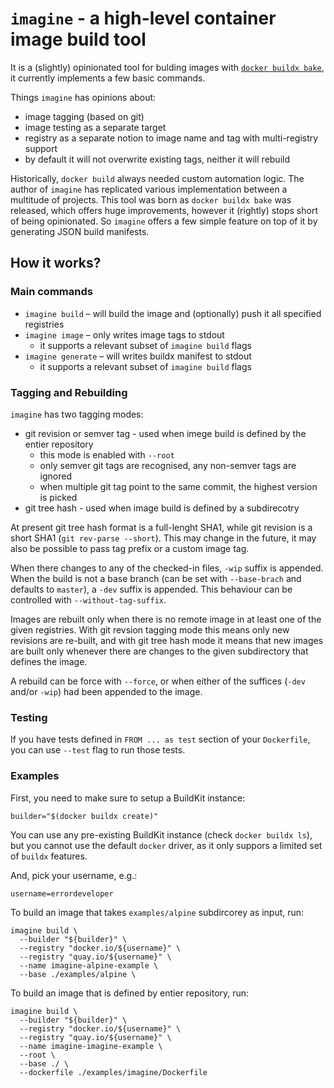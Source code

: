 # `imagine` - a high-level container image build tool

It is a (slightly) opinionated tool for bulding images with [`docker buildx bake`][bx],
it currently implements a few basic commands.

[bx]: https://docs.docker.com/engine/reference/commandline/buildx_bake/

Things `imagine` has opinions about:

- image tagging (based on git)
- image testing as a separate target
- registry as a separate notion to image name and tag with multi-registry support
- by default it will not overwrite existing tags, neither it will rebuild

Historically, `docker build` always needed custom automation logic. The author of `imagine`
has replicated various implementation between a multitude of projects. This tool was born
as `docker buildx bake` was released, which offers huge improvements, however it (rightly)
stops short of being opinionated. So `imagine` offers a few simple feature on top of it
by generating JSON build manifests.

## How it works?

### Main commands

- `imagine build` – will build the image and (optionally) push it all specified registries
- `imagine image` – only writes image tags to stdout
  - it supports a relevant subset of `imagine build` flags
- `imagine generate` – will writes buildx manifest to stdout 
  - it supports a relevant subset of `imagine build` flags

### Tagging and Rebuilding

`imagine` has two tagging modes:

   - git revision or semver tag - used when imege build is defined by the entier repository
     - this mode is enabled with `--root`
     - only semver git tags are recognised, any non-semver tags are ignored
     - when multiple git tag point to the same commit, the highest version is picked
   - git tree hash - used when image build is defined by a subdirecotry

At present git tree hash format is a full-lenght SHA1, while git revision is a short SHA1
(`git rev-parse --short`). This may change in the future, it may also be possible to pass
tag prefix or a custom image tag.

When there changes to any of the checked-in files, `-wip` suffix is appended.  When the build
is not a base branch (can be set with `--base-brach` and defaults to `master`), a `-dev` suffix
is appended. This behaviour can be controlled with `--without-tag-suffix`.

Images are rebuilt only when there is no remote image in at least one of the given registries.
With git revsion tagging mode this means only new revisions are re-built, and with git tree
hash mode it means that new images are built only whenever there are changes to the given
subdirectory that defines the image.

A rebuild can be force with `--force`, or when either of the suffices (`-dev` and/or `-wip`)
had been appended to the image.

### Testing

If you have tests defined in `FROM ... as test` section of your `Dockerfile`, you can use
`--test` flag to run those tests.

### Examples

First, you need to make sure to setup a BuildKit instance:
```
builder="$(docker buildx create)"
```

You can use any pre-existing BuildKit instance (check `docker buildx ls`), but you cannot use 
the default `docker` driver, as it only suppors a limited set of `buildx` features.

And, pick your username, e.g.:
```
username=errordeveloper
```


To build an image that takes `examples/alpine` subdircorey as input, run:

```
imagine build \
  --builder "${builder}" \
  --registry "docker.io/${username}" \
  --registry "quay.io/${username}" \
  --name imagine-alpine-example \
  --base ./examples/alpine \
```

To build an image that is defined by entier repository, run:
```
imagine build \
  --builder "${builder}" \
  --registry "docker.io/${username}" \
  --registry "quay.io/${username}" \
  --name imagine-imagine-example \
  --root \
  --base ./ \
  --dockerfile ./examples/imagine/Dockerfile
```
